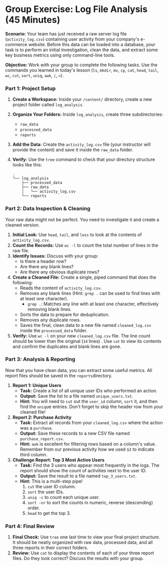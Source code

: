 # Group Exercise: Log File Analysis (45 Minutes)

**Scenario:** Your team has just received a raw server log file (`activity_log.csv`) containing user activity from your company's e-commerce website. Before this data can be loaded into a database, your task is to perform an initial investigation, clean the data, and extract some key business metrics using only command-line tools.

**Objective:** Work with your group to complete the following tasks. Use the commands you learned in today's lesson (`ls`, `mkdir`, `mv`, `cp`, `cat`, `head`, `tail`, `wc`, `cut`, `sort`, `uniq`, `awk`, `|`, `>`).

### Part 1: Project Setup 

1. **Create a Workspace:** Inside your `/content/` directory, create a new project folder called `log_analysis`.

2. **Organize Your Folders:** Inside `log_analysis`, create three subdirectories:

   - `raw_data`
   - `processed_data`
   - `reports`

3. **Add the Data:** Create the `activity_log.csv` file (your instructor will provide the content) and save it inside the `raw_data` folder.

4. **Verify:** Use the `tree` command to check that your directory structure looks like this:

   ```
   .
   └── log_analysis
       ├── processed_data
       ├── raw_data
       │   └── activity_log.csv
       └── reports
   ```

### Part 2: Data Inspection & Cleaning 

Your raw data might not be perfect. You need to investigate it and create a cleaned version.

1. **Initial Look:** Use `head`, `tail`, and `less` to look at the contents of `activity_log.csv`.
2. **Count the Records:** Use `wc -l` to count the total number of lines in the raw file.
3. **Identify Issues:** Discuss with your group:
   - Is there a header row?
   - Are there any blank lines?
   - Are there any obvious duplicate rows?
4. **Create a Cleaned File:** Create a single, piped command that does the following:
   - Reads the content of `activity_log.csv`.
   - Removes any blank lines (Hint: `grep .` can be used to find lines with at least one character).
     - `grep .`: Matches any line with at least one character, effectively removing blank lines.
   - Sorts the data to prepare for deduplication.
   - Removes any duplicate rows.
   - Saves the final, clean data to a new file named `cleaned_log.csv` inside the `processed_data` folder.
5. **Verify:** Use `wc -l` on your new `cleaned_log.csv` file. The line count should be lower than the original (`14` lines) . Use `cat` to view its contents and confirm the duplicates and blank lines are gone.

### Part 3: Analysis & Reporting 

Now that you have clean data, you can extract some useful metrics. All report files should be saved in the `reports`directory.

1. **Report 1: Unique Users**
   - **Task:** Create a list of all unique user IDs who performed an action.
   - **Output:** Save the list to a file named `unique_users.txt`.
   - **Hint:** You will need to `cut` out the `user_id` column, `sort` it, and then find the `uniq`ue entries. Don't forget to skip the header row from your cleaned file!
2. **Report 2: Purchase Activity**
   - **Task:** Extract all records from your `cleaned_log.csv` where the action was a `purchase`.
   - **Output:** Save these records to a new CSV file named `purchase_report.csv`.
   - **Hint:** `awk` is excellent for filtering rows based on a column's value. Remember from our previous activity how we used `$3` to indicate third column.
3. **Challenge Report: Top 3 Most Active Users**
   - **Task:** Find the 3 users who appear most frequently in the logs. The report should show the count of activities next to the user ID.
   - **Output:** Save the result to a file named `top_3_users.txt`.
   - **Hint:** This is a multi-step pipe!
     1. `cut` the user ID column.
     2. `sort` the user IDs.
     3. `uniq -c` to count each unique user.
     4. `sort -nr` to sort the counts in numeric, reverse (descending) order.
     5. `head` to get the top 3.

### Part 4: Final Review 

1. **Final Check:** Use `tree` one last time to view your final project structure. It should be neatly organized with raw data, processed data, and all three reports in their correct folders.
2. **Review:** Use `cat` to display the contents of each of your three report files. Do they look correct? Discuss the results with your group.
